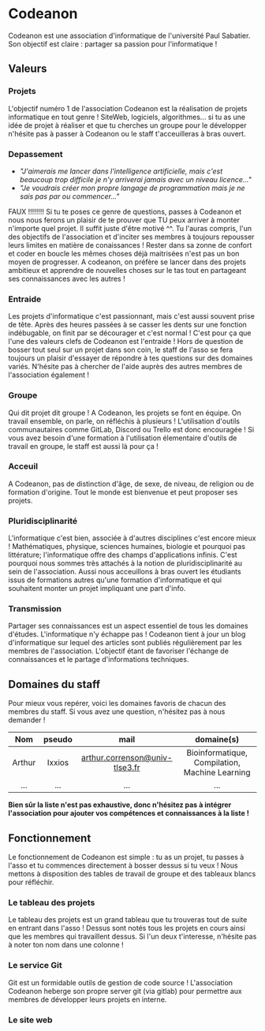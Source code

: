 # Codeanon

Codeanon est une association d'informatique de l'université Paul Sabatier. Son objectif est claire : partager sa passion pour l'informatique !

## Valeurs

### Projets

L'objectif numéro 1 de l'association Codeanon est la réalisation de projets informatique en tout genre ! SiteWeb, logiciels, algorithmes... si tu as une idée de projet à réaliser et que tu cherches un groupe pour le développer n'hésite pas à passer à Codeanon ou le staff t'acceuilleras à bras ouvert.

### Depassement

+ *"J'aimerais me lancer dans l'intelligence artificielle, mais c'est beaucoup trop difficile je n'y arriverai jamais avec un niveau licence..."*
+ *"Je voudrais créer mon propre langage de programmation mais je ne sais pas par ou commencer..."*

FAUX !!!!!!!! Si tu te poses ce genre de questions, passes à Codeanon et nous nous ferons un plaisir de te prouver que TU peux arriver à monter n'importe quel projet. Il suffit juste d'être motivé ^^. Tu l'auras compris, l'un des objectifs de l'association et d'inciter ses membres à toujours repousser leurs limites en matière de conaissances ! Rester dans sa zonne de confort et coder en boucle les mêmes choses déjà maitrisées n'est pas un bon moyen de progresser. A codeanon, on préfère se lancer dans des projets ambitieux et apprendre de nouvelles choses sur le tas tout en partageant ses connaissances avec les autres !

### Entraide

Les projets d'informatique c'est passionnant, mais c'est aussi souvent prise de tête. Après des heures passées à se casser les dents sur une fonction indébugable, on finit par se décourager et c'est normal ! C'est pour ça que l'une des valeurs clefs de Codeanon est l'entraide ! Hors de question de bosser tout seul sur un projet dans son coin, le staff de l'asso se fera toujours un plaisir d'essayer de répondre à tes questions sur des domaines variés. N'hésite pas à chercher de l'aide auprès des autres membres de l'association également !

### Groupe

Qui dit projet dit groupe ! A Codeanon, les projets se font en équipe. On travail ensemble, on parle, on réfléchis à plusieurs ! L'utilisation d'outils communautaires comme GitLab, Discord ou Trello est donc encouragée ! Si vous avez besoin d'une formation à l'utilisation élementaire d'outils de travail en groupe, le staff est aussi là pour ça !

### Acceuil

A Codeanon, pas de distinction d'âge, de sexe, de niveau, de religion ou de formation d'origine. Tout le monde est bienvenue et peut proposer ses projets.


### Pluridisciplinarité

L'informatique c'est bien, associée à d'autres disciplines c'est encore mieux ! Mathématiques, physique, sciences humaines, biologie et pourquoi pas littérature; l'informatique offre des champs d'applications infinis. C'est pourquoi nous sommes très attachés à la notion de pluridisciplinarité au sein de l'association. Aussi nous acceuillons à bras ouvert les étudiants issus de formations autres qu'une formation d'informatique et qui souhaitent monter un projet impliquant une part d'info.

### Transmission

Partager ses connaissances est un aspect essentiel de tous les domaines d'études. L'informatique n'y échappe pas ! Codeanon tient à jour un blog d'informatique sur lequel des articles sont publiés régulièrement par les membres de l'association. L'objectif étant de favoriser l'échange de connaissances et le partage d'informations techniques.

## Domaines du staff

Pour mieux vous repérer, voici les domaines favoris de chacun des membres du staff. Si vous avez une question, n'hésitez pas à nous demander !

| Nom | pseudo | mail | domaine(s) |
|:---:|:------:|:----:|:----------:|
| Arthur | Ixxios | arthur.correnson@univ-tlse3.fr | Bioinformatique, Compilation, Machine Learning |
|...|...|...|...|

**Bien sûr la liste n'est pas exhaustive, donc n'hésitez pas à intégrer l'association pour ajouter vos compétences et connaissances à la liste !**

## Fonctionnement

Le fonctionnement de Codeanon est simple : tu as un projet, tu passes à l'asso et tu commences directement à bosser dessus si tu veux ! Nous mettons à disposition des tables de travail de groupe et des tableaux blancs pour réfléchir.

### Le tableau des projets

Le tableau des projets est un grand tableau que tu trouveras tout de suite en entrant dans l'asso ! Dessus sont notés tous les projets en cours ainsi que les membres qui travaillent dessus. Si l'un deux t'interesse, n'hésite pas à noter ton nom dans une colonne !

### Le service Git

Git est un formidable outils de gestion de code source ! L'association Codeanon heberge son propre server git (via gitlab) pour permettre aux membres de développer leurs projets en interne.

### Le site web
